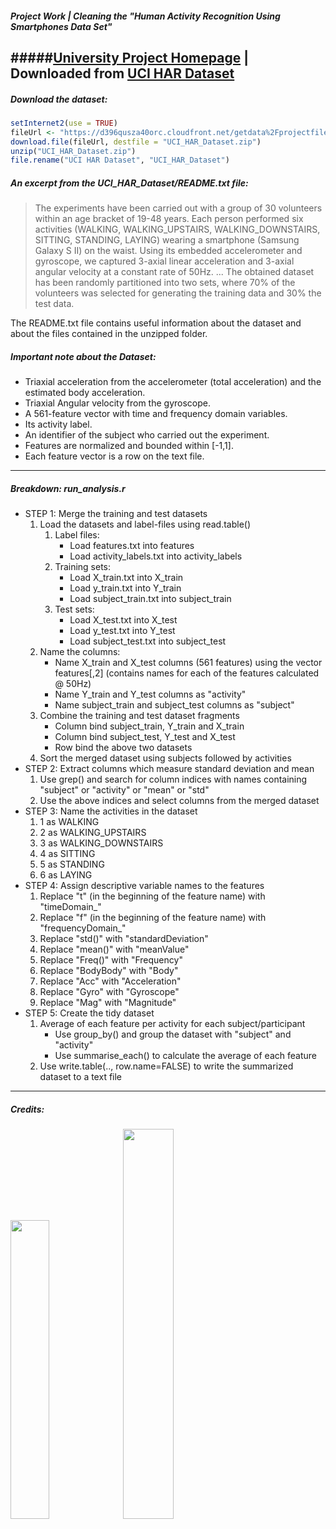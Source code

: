 ##### Project Work | Cleaning the "Human Activity Recognition Using Smartphones Data Set"
#####[University Project Homepage](http://archive.ics.uci.edu/ml/datasets/Human+Activity+Recognition+Using+Smartphones) | Downloaded from [UCI HAR Dataset](https%3A%2F%2Fd396qusza40orc.cloudfront.net%2Fgetdata%2Fprojectfiles%2FUCI%20HAR%20Dataset.zip)
---

##### Download the dataset:
```R
setInternet2(use = TRUE)
fileUrl <- "https://d396qusza40orc.cloudfront.net/getdata%2Fprojectfiles%2FUCI%20HAR%20Dataset.zip"
download.file(fileUrl, destfile = "UCI_HAR_Dataset.zip")
unzip("UCI_HAR_Dataset.zip")
file.rename("UCI HAR Dataset", "UCI_HAR_Dataset")
```

##### An excerpt from the UCI_HAR_Dataset/README.txt file:
>The experiments have been carried out with a group of 30 volunteers within an age bracket of 19-48 years. Each person performed six activities (WALKING, WALKING_UPSTAIRS, WALKING_DOWNSTAIRS, SITTING, STANDING, LAYING) wearing a smartphone (Samsung Galaxy S II) on the waist. Using its embedded accelerometer and gyroscope, we captured 3-axial linear acceleration and 3-axial angular velocity at a constant rate of 50Hz. ... The obtained dataset has been randomly partitioned into two sets, where 70% of the volunteers was selected for generating the training data and 30% the test data. 

The README.txt file contains useful information about the dataset and about the files contained in the unzipped folder.

##### Important note about the Dataset:
- Triaxial acceleration from the accelerometer (total acceleration) and the estimated body acceleration.
- Triaxial Angular velocity from the gyroscope. 
- A 561-feature vector with time and frequency domain variables. 
- Its activity label. 
- An identifier of the subject who carried out the experiment.
- Features are normalized and bounded within [-1,1].
- Each feature vector is a row on the text file.
----

##### Breakdown: run_analysis.r

<ul>
	<li>STEP 1: Merge the training and test datasets
		<ol>
			<li>Load the datasets and label-files using read.table()
				<ol>
					<li>Label files:
						<ul>
							<li>Load features.txt into features</li>
							<li>Load activity_labels.txt into activity_labels</li>
						</ul>
					</li>
					<li>Training sets:
						<ul>
							<li>Load X_train.txt into X_train</li>
							<li>Load y_train.txt into Y_train</li>
							<li>Load subject_train.txt into subject_train</li>
						</ul>
					</li>
					<li>Test sets:
						<ul>
							<li>Load X_test.txt into X_test</li>
							<li>Load y_test.txt into Y_test</li>
							<li>Load subject_test.txt into subject_test</li>
						</ul>
					</li>
				</ol>
			</li>
			<li>Name the columns:
				<ul>
					<li>Name X_train and  X_test columns (561 features) using the vector features[,2] (contains names for each of the features calculated @ 50Hz)</li>
					<li>Name Y_train and Y_test columns as "activity"</li>
					<li>Name subject_train and subject_test columns as "subject"</li>
				</ul>
			</li>
			<li>Combine the training and test dataset fragments
				<ul>
					<li>Column bind subject_train, Y_train and X_train</li>
					<li>Column bind subject_test, Y_test and X_test</li>
					<li>Row bind the above two datasets</li>
				</ul>
			</li>
			<li>Sort the merged dataset using subjects followed by activities</li>
		</ol>		
	</li>
	<li>STEP 2: Extract columns which measure standard deviation and mean
		<ol>
			<li>Use grep() and search for column indices with names containing "subject" or "activity" or "mean" or "std"</li>
			<li>Use the above indices and select columns from the merged dataset</li>
		</ol>
	</li>
	<li>STEP 3: Name the activities in the dataset
		<ol>
			<li>1 as WALKING</li>
			<li>2 as WALKING_UPSTAIRS</li>
			<li>3 as WALKING_DOWNSTAIRS</li>
			<li>4 as SITTING</li>
			<li>5 as STANDING</li>
			<li>6 as LAYING</li>
		</ol>
	</li>
	<li>STEP 4: Assign descriptive variable names to the features
		<ol>
			<li>Replace "t" (in the beginning of the feature name) with "timeDomain_"</li>
			<li>Replace "f" (in the beginning of the feature name) with "frequencyDomain_"</li>
			<li>Replace "std()" with "standardDeviation"</li>
			<li>Replace "mean()" with "meanValue"</li>
			<li>Replace "Freq()" with "Frequency"</li>
			<li>Replace "BodyBody" with "Body"</li>
			<li>Replace "Acc" with "Acceleration"</li>
			<li>Replace "Gyro" with "Gyroscope"</li>
			<li>Replace "Mag" with "Magnitude"</li>
		</ol>
	</li>
	<li>STEP 5: Create the tidy dataset
		<ol>
			<li>Average of each feature per activity for each subject/participant
				<ul>
					<li>Use group_by() and group the dataset with "subject" and "activity"</li>
					<li>Use summarise_each() to calculate the average of each feature</li>
				</ul>
			</li>
			<li>Use write.table(.., row.name=FALSE) to write the summarized dataset to a text file</li>
		</ol>
	</li>
</ul>

---

##### Credits: 
<img src="http://archive.ics.uci.edu/ml/assets/logo.gif" width="35%"/>     <img src="http://i.imgur.com/j4IiOPc.png" width="40%"/>
